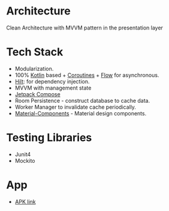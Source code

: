 # Architecture
Clean Architecture with MVVM pattern in the presentation layer

# Tech Stack
- Modularization.
- 100% [Kotlin](https://kotlinlang.org/)
  based + [Coroutines](https://github.com/Kotlin/kotlinx.coroutines) + [Flow](https://kotlin.github.io/kotlinx.coroutines/kotlinx-coroutines-core/kotlinx.coroutines.flow/)
  for asynchronous.
- [Hilt](https://dagger.dev/hilt/): for dependency injection.
- MVVM with management state
- [Jetpack Compose](https://developer.android.com/jetpack/compose/)
- Room Persistence - construct database to cache data.
- Worker Manager to invalidate cache periodically.
- [Material-Components](https://github.com/material-components/material-components-android) -
  Material design components.

# Testing Libraries
- Junit4
- Mockito

# App
- [APK link](https://drive.google.com/file/d/1QGlgcenSvz8Ys2in4SjnRcaEk5Lbw46q/view?usp=sharing)
